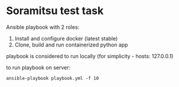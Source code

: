 # Soramitsu test task

Ansible playbook with 2 roles:
1. Install and configure docker (latest stable)
2. Clone, build and run containerized python app 

playbook is considered to run locally (for simplicity - hosts: 127.0.0.1)

to run playbook on server:

```shell
ansible-playbook playbook.yml -f 10
```
